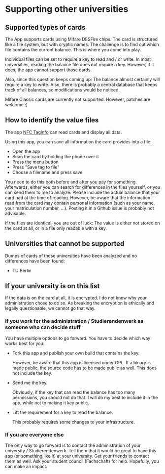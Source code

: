 Supporting other universities
=============================

Supported types of cards
------------------------

The App supports cards using Mifare DESFire chips. The card is structured like a file system, but with cryptic names. The challenge is to find out which file contains the current balance. This is where you come into play.

Individual files can be set to require a key to read and / or write. In most universities, reading the balance file does not require a key. However, if it does, the app cannot support those cards.

Also, since this question keeps coming up: The balance almost certainly will require a key to write. Also, there is probably a central database that keeps track of all balances, so modifications would be noticed.

Mifare Classic cards are currently not supported. However, patches are welcome :)

How to identify the value files
-------------------------------

The app [NFC TagInfo](https://play.google.com/store/apps/details?id=at.mroland.android.apps.nfctaginfo) can read cards and display all data.

Using this app, you can save all information the card provides into a file:
* Open the app
* Scan the card by holding the phone over it
* Press the menu button
* Press "Save tag to file"
* Choose a filename and press save

You need to do this both before and after you pay for something. Afterwards, either you can search for differences in the files yourself, or you can send them to me to analyze. Please include the actual balance that your card had at the time of reading. However, be aware that the information read from the card may contain personal information (such as your name, your matriculation number, ...). Posting it in a Github issue is probably not advisable.

If the files are identical, you are out of luck: The value is either not stored on the card at all, or in a file only readable with a key.

Universities that cannot be supported
-------------------------------------
Dumps of cards of these universities have been analyzed and no differences have been found:

* TU Berlin

If your university is on this list
----------------------------------
If the data is on the card at all, it is encrypted. I do not know why your administration chose to do so. As breaking the encryption is ethically and legally questionable, we cannot go that way. 

### If you work for the administration / Studierendenwerk as someone who can decide stuff

You have multiple options to go forward. You have to decide which way works best for you:

* Fork this app and publish your own build that contains the key.

  However, be aware that this app is licensed under GPL. If a binary is made public, the source code has to be made public as well. This does not include the key.
  
* Send me the key.

  Obviously, if the key that can read the balance has too many permissions, you should not do that. I will do my best to include it in the app, while not to making it key public.
  
* Lift the requirement for a key to read the balance.

  This probably requires some changes to your infrastructure.

### If you are everyone else

The only way to go forward is to contact the administration of your university / Studierendenwerk. Tell them that it would be great to have this app (or something like it) at your university. Get your friends to contact them as well. Ask your student council (Fachschaft) for help. Hopefully, you can make an impact.

